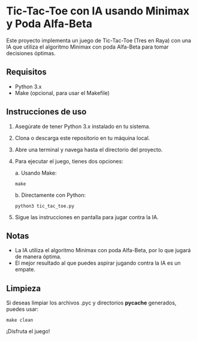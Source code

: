 # Tic-Tac-Toe con IA usando Minimax y Poda Alfa-Beta

Este proyecto implementa un juego de Tic-Tac-Toe (Tres en Raya) con una IA que utiliza el algoritmo Minimax con poda Alfa-Beta para tomar decisiones óptimas.

## Requisitos

- Python 3.x
- Make (opcional, para usar el Makefile)

## Instrucciones de uso

1. Asegúrate de tener Python 3.x instalado en tu sistema.

2. Clona o descarga este repositorio en tu máquina local.

3. Abre una terminal y navega hasta el directorio del proyecto.

4. Para ejecutar el juego, tienes dos opciones:

   a. Usando Make:
      ```
      make
      ```
   
   b. Directamente con Python:
      ```
      python3 tic_tac_toe.py
      ```

5. Sigue las instrucciones en pantalla para jugar contra la IA.

## Notas

- La IA utiliza el algoritmo Minimax con poda Alfa-Beta, por lo que jugará de manera óptima.
- El mejor resultado al que puedes aspirar jugando contra la IA es un empate.

## Limpieza

Si deseas limpiar los archivos .pyc y directorios __pycache__ generados, puedes usar:

```
make clean
```

¡Disfruta el juego!